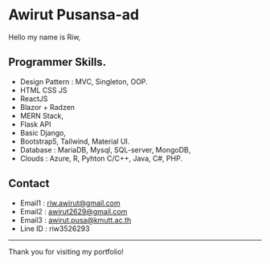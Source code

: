# Awirut Pusansa-ad
Hello my name is Riw,

## Programmer Skills.
- Design Pattern : MVC, Singleton, OOP.
- HTML CSS JS
- ReactJS
- Blazor + Radzen
- MERN Stack,
- Flask API
- Basic Django,  
- Bootstrap5, Tailwind, Material UI.
- Database : MariaDB, Mysql, SQL-server, MongoDB,
- Clouds : Azure, R, Pyhton C/C++, Java, C#, PHP.

## Contact

- Email1 : riw.awirut@gmail.com
- Email2 : awirut2629@gmail.com
- Email3 : awirut.pusa@kmutt.ac.th
- Line ID : riw3526293

---

Thank you for visiting my portfolio!
